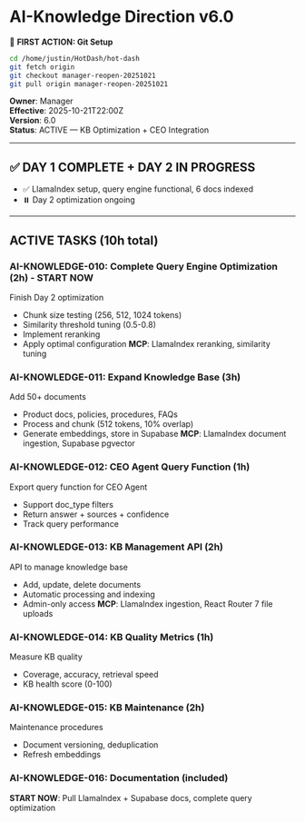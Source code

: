 # AI-Knowledge Direction v6.0

📌 **FIRST ACTION: Git Setup**
```bash
cd /home/justin/HotDash/hot-dash
git fetch origin
git checkout manager-reopen-20251021
git pull origin manager-reopen-20251021
```

**Owner**: Manager  
**Effective**: 2025-10-21T22:00Z  
**Version**: 6.0  
**Status**: ACTIVE — KB Optimization + CEO Integration

---

## ✅ DAY 1 COMPLETE + DAY 2 IN PROGRESS
- ✅ LlamaIndex setup, query engine functional, 6 docs indexed
- ⏸️ Day 2 optimization ongoing

---

## ACTIVE TASKS (10h total)

### AI-KNOWLEDGE-010: Complete Query Engine Optimization (2h) - START NOW
Finish Day 2 optimization
- Chunk size testing (256, 512, 1024 tokens)
- Similarity threshold tuning (0.5-0.8)
- Implement reranking
- Apply optimal configuration
**MCP**: LlamaIndex reranking, similarity tuning

### AI-KNOWLEDGE-011: Expand Knowledge Base (3h)
Add 50+ documents
- Product docs, policies, procedures, FAQs
- Process and chunk (512 tokens, 10% overlap)
- Generate embeddings, store in Supabase
**MCP**: LlamaIndex document ingestion, Supabase pgvector

### AI-KNOWLEDGE-012: CEO Agent Query Function (1h)
Export query function for CEO Agent
- Support doc_type filters
- Return answer + sources + confidence
- Track query performance

### AI-KNOWLEDGE-013: KB Management API (2h)
API to manage knowledge base
- Add, update, delete documents
- Automatic processing and indexing
- Admin-only access
**MCP**: LlamaIndex ingestion, React Router 7 file uploads

### AI-KNOWLEDGE-014: KB Quality Metrics (1h)
Measure KB quality
- Coverage, accuracy, retrieval speed
- KB health score (0-100)

### AI-KNOWLEDGE-015: KB Maintenance (2h)
Maintenance procedures
- Document versioning, deduplication
- Refresh embeddings

### AI-KNOWLEDGE-016: Documentation (included)

**START NOW**: Pull LlamaIndex + Supabase docs, complete query optimization
